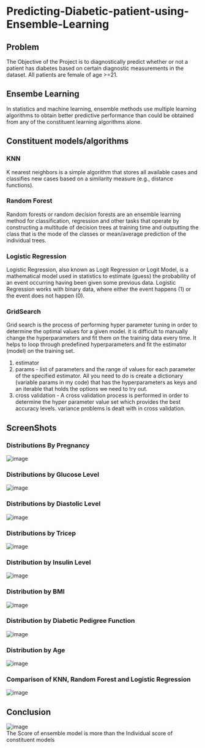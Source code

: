 # Predicting-Diabetic-patient-using-Ensemble-Learning
## Problem
The Objective of the Project is to diagnostically predict whether or not a patient has diabetes based on certain diagnostic measurements in the dataset. All patients are female of age >=21. 

## Ensembe Learning 
In statistics and machine learning, ensemble methods use multiple learning algorithms to obtain better predictive performance than could be obtained from any of the constituent learning algorithms alone.

## Constituent models/algorithms

### KNN
K nearest neighbors is a simple algorithm that stores all available cases and classifies new cases based on a similarity measure (e.g., distance functions). 

### Random Forest
Random forests or random decision forests are an ensemble learning method for classification, regression and other tasks that operate by constructing a multitude of decision trees at training time and outputting the class that is the mode of the classes or mean/average prediction of the individual trees.

### Logistic Regression
Logistic Regression, also known as Logit Regression or Logit Model, is a mathematical model used in statistics to estimate (guess) the probability of an event occurring having been given some previous data. Logistic Regression works with binary data, where either the event happens (1) or the event does not happen (0).

### GridSearch
Grid search is the process of performing hyper parameter tuning in order to determine the optimal values for a given model.
it is difficult to manually change the hyperparameters and fit them on the training data every time. It helps to loop through predefined hyperparameters and fit the estimator (model) on the training set. 
1. estimator
2. params -  list of parameters and the range of values for each parameter of the specified estimator. All you need to do is create a dictionary (variable params in my code) that has the hyperparameters as keys and an iterable that holds the options we need to try out.
3. cross validation - A cross validation process is performed in order to determine the hyper parameter value set which provides the best accuracy levels. variance problems is dealt with in cross validation.

## ScreenShots
### Distributions By Pregnancy
![image](https://user-images.githubusercontent.com/44205030/112432407-db475d80-8d66-11eb-9696-f75867972f49.png)
### Distributions by Glucose Level
![image](https://user-images.githubusercontent.com/44205030/112432440-e8fce300-8d66-11eb-9c45-662a918c3b4f.png)
### Distributions by Diastolic Level
![image](https://user-images.githubusercontent.com/44205030/112432523-0a5dcf00-8d67-11eb-9011-e003daa498f1.png)
### Distributions by Tricep 
![image](https://user-images.githubusercontent.com/44205030/112432559-16499100-8d67-11eb-9586-ffea4ca9a29f.png)
### Distribution by Insulin Level
![image](https://user-images.githubusercontent.com/44205030/112432596-219cbc80-8d67-11eb-9e6a-fa81a0599ec5.png)
### Distribution by BMI
![image](https://user-images.githubusercontent.com/44205030/112432625-2b262480-8d67-11eb-8bce-ac377e327ead.png)
### Distribution by Diabetic Pedigree Function
![image](https://user-images.githubusercontent.com/44205030/112432719-47c25c80-8d67-11eb-9257-2c4f9c59e93c.png)
### Distribution by Age
![image](https://user-images.githubusercontent.com/44205030/112432743-50b32e00-8d67-11eb-8034-f815fe35edc3.png)
### Comparison of KNN, Random Forest and Logistic Regression
![image](https://user-images.githubusercontent.com/44205030/112521320-643fb280-8dc2-11eb-85f0-f168b862a15d.png)

## Conclusion
![image](https://user-images.githubusercontent.com/44205030/112521362-6c97ed80-8dc2-11eb-9589-96c59056592c.png)  
The Score of ensemble model is more than the Individual score of constituent models
